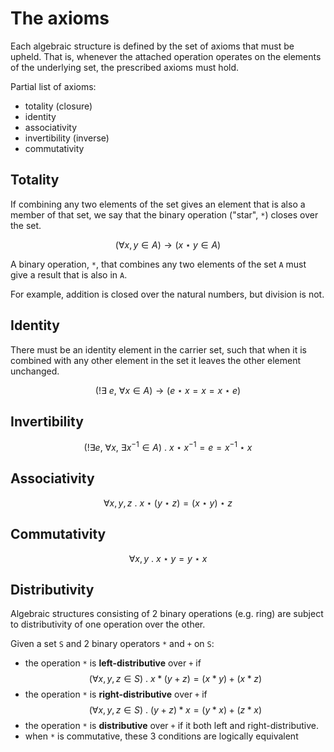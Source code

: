 # The axioms

Each algebraic structure is defined by the set of axioms that must be upheld. That is, whenever the attached operation operates on the elements of the underlying set, the prescribed axioms must hold.

Partial list of axioms:
- totality (closure)
- identity
- associativity
- invertibility (inverse)
- commutativity

## Totality
If combining any two elements of the set gives an element that is also a member of that set, we say that the binary operation ("star", `*`) closes over the set.

$$(\forall x,y \in A) \to (x \star y \in A)$$

A binary operation, `*`, that combines any two elements of the set `A` must give a result that is also in `A`.

For example, addition is closed over the natural numbers, but division is not.

## Identity
There must be an identity element in the carrier set, such that when it is combined with any other element in the set it leaves the other element unchanged.

$$(!\exists\ e,\ \forall x \in A) \to (e \star x = x = x \star e)$$

## Invertibility

$$(!\exists e, \ \forall x, \ \exists x^{-1}\in A)\ .\ x\star x^{-1} = e = x^{-1}\star x$$


## Associativity

$$\forall x,y,z\ .\ x \star (y \star z) = (x \star y) \star z$$

## Commutativity

$$\forall x,y\ .\ x \star y = y \star x$$

## Distributivity

Algebraic structures consisting of 2 binary operations (e.g. ring) are subject to distributivity of one operation over the other.

Given a set `S` and 2 binary operators `*` and `+` on `S`:
- the operation `*` is **left-distributive** over `+` if    
  $$(\forall x,y,z \in S)\ .\ x*(y+z) = (x*y) + (x*z)$$
- the operation `*` is **right-distributive** over `+` if     
  $$(\forall x,y,z \in S)\ .\ (y+z)*x=(y*x)+(z*x)$$
- the operation `*` is **distributive** over `+` if it both left and right-distributive.
- when `*` is commutative, these 3 conditions are logically equivalent
